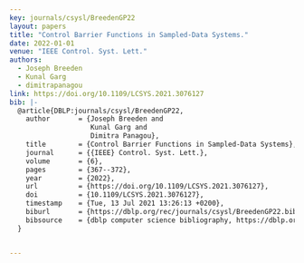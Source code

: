 ```yaml
---
key: journals/csysl/BreedenGP22
layout: papers
title: "Control Barrier Functions in Sampled-Data Systems."
date: 2022-01-01
venue: "IEEE Control. Syst. Lett."
authors:
  - Joseph Breeden
  - Kunal Garg
  - dimitrapanagou
link: https://doi.org/10.1109/LCSYS.2021.3076127
bib: |-
  @article{DBLP:journals/csysl/BreedenGP22,
    author       = {Joseph Breeden and
                    Kunal Garg and
                    Dimitra Panagou},
    title        = {Control Barrier Functions in Sampled-Data Systems},
    journal      = {{IEEE} Control. Syst. Lett.},
    volume       = {6},
    pages        = {367--372},
    year         = {2022},
    url          = {https://doi.org/10.1109/LCSYS.2021.3076127},
    doi          = {10.1109/LCSYS.2021.3076127},
    timestamp    = {Tue, 13 Jul 2021 13:26:13 +0200},
    biburl       = {https://dblp.org/rec/journals/csysl/BreedenGP22.bib},
    bibsource    = {dblp computer science bibliography, https://dblp.org}
  }


---
```

